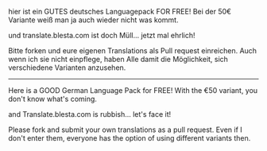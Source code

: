 hier ist ein GUTES deutsches Languagepack FOR FREE!
Bei der 50€ Variante weiß man ja auch wieder nicht was kommt. 


und translate.blesta.com ist doch Müll... jetzt mal ehrlich! 

Bitte forken und eure eigenen Translations als Pull request einreichen. Auch wenn ich sie nicht einpflege, haben Alle damit die Möglichkeit, sich verschiedene Varianten anzusehen.


-----

Here is a GOOD German Language Pack for FREE!
With the €50 variant, you don't know what's coming.


and Translate.blesta.com is rubbish... let's face it!

Please fork and submit your own translations as a pull request. Even if I don't enter them, everyone has the option of using different variants then.